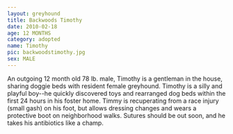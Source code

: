 ```yaml
---
layout: greyhound
title: Backwoods Timothy
date: 2010-02-18
age: 12 MONTHS
category: adopted
name: Timothy
pic: backwoodstimothy.jpg
sex: MALE
---
```


An outgoing 12 month old 78 lb. male, Timothy is a gentleman in the house, sharing doggie beds with
resident female greyhound.  Timothy is a silly and playful boy--he quickly discovered toys and rearranged dog beds
within the first 24 hours in his foster home.  Timmy is recuperating from a race injury (small gash) on his foot, but
allows dressing changes and wears a protective boot on neighborhood walks.  Sutures should be out soon, and he takes his
antibiotics like a champ.
